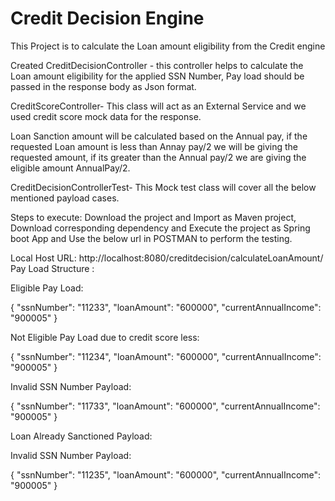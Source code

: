 # Credit Decision Engine
This Project is to calculate the Loan amount eligibility from the Credit engine

Created CreditDecisionController - this controller helps to calculate the Loan amount eligibility for the applied SSN Number, Pay load should be passed in the response body as Json format.

CreditScoreController- This class will act as an External Service and we used credit score mock data for the response.

Loan Sanction amount will be calculated based on the Annual pay, if the requested Loan amount is less than Annay pay/2 we will be giving the requested amount, if its greater than the Annual pay/2 we are giving the eligible amount AnnualPay/2.

CreditDecisionControllerTest- This Mock test class will cover all the below mentioned payload cases.

Steps to execute: Download the project and Import as Maven project, Download corresponding dependency and Execute the project as Spring boot App and Use the below url in POSTMAN to perform the testing.

Local Host URL: http://localhost:8080/creditdecision/calculateLoanAmount/
Pay Load Structure :

Eligible Pay Load:

{
"ssnNumber": "11233",
"loanAmount": "600000", 
"currentAnnualIncome": "900005"
}

Not Eligible Pay Load due to credit score less:

{
"ssnNumber": "11234",
"loanAmount": "600000", 
"currentAnnualIncome": "900005"
}

Invalid SSN Number Payload:

{
"ssnNumber": "11733",
"loanAmount": "600000", 
"currentAnnualIncome": "900005"
}

Loan Already Sanctioned Payload:


Invalid SSN Number Payload:

{
"ssnNumber": "11235",
"loanAmount": "600000", 
"currentAnnualIncome": "900005"
}
